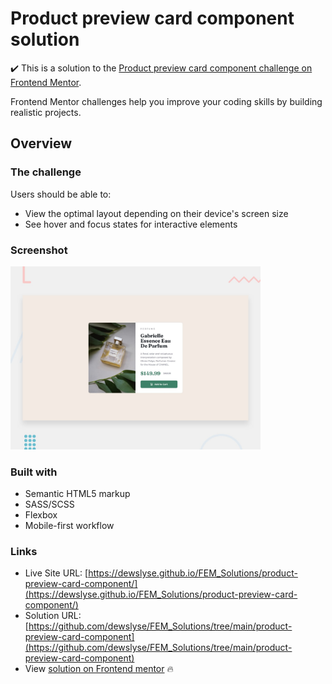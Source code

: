 # Product preview card component solution


:heavy_check_mark: This is a solution to the [Product preview card component challenge on Frontend Mentor](https://www.frontendmentor.io/challenges/product-preview-card-component-GO7UmttRfa). 

Frontend Mentor challenges help you improve your coding skills by building realistic projects. 

## Overview

### The challenge

Users should be able to:

- View the optimal layout depending on their device's screen size
- See hover and focus states for interactive elements

### Screenshot

<img src="./design/desktop-preview.jpg" alt="screenshot" width="400"/>
  
### Built with

- Semantic HTML5 markup
- SASS/SCSS
- Flexbox
- Mobile-first workflow 

### Links

- Live Site URL: [https://dewslyse.github.io/FEM_Solutions/product-preview-card-component/](https://dewslyse.github.io/FEM_Solutions/product-preview-card-component/)
- Solution URL: [https://github.com/dewslyse/FEM_Solutions/tree/main/product-preview-card-component](https://github.com/dewslyse/FEM_Solutions/tree/main/product-preview-card-component)
- View [solution on Frontend mentor](https://www.frontendmentor.io/solutions/product-preview-card-component-BQYdid1ock) :fire:
